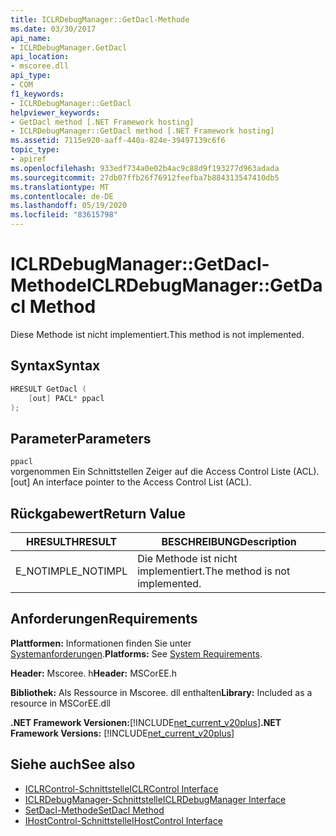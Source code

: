 ```yaml
---
title: ICLRDebugManager::GetDacl-Methode
ms.date: 03/30/2017
api_name:
- ICLRDebugManager.GetDacl
api_location:
- mscoree.dll
api_type:
- COM
f1_keywords:
- ICLRDebugManager::GetDacl
helpviewer_keywords:
- GetDacl method [.NET Framework hosting]
- ICLRDebugManager::GetDacl method [.NET Framework hosting]
ms.assetid: 7115e920-aaff-440a-824e-39497139c6f6
topic_type:
- apiref
ms.openlocfilehash: 933edf734a0e02b4ac9c88d9f193277d963adada
ms.sourcegitcommit: 27db07ffb26f76912feefba7b884313547410db5
ms.translationtype: MT
ms.contentlocale: de-DE
ms.lasthandoff: 05/19/2020
ms.locfileid: "83615798"
---
```

# <a name="iclrdebugmanagergetdacl-method"></a><span data-ttu-id="eadeb-102">ICLRDebugManager::GetDacl-Methode</span><span class="sxs-lookup"><span data-stu-id="eadeb-102">ICLRDebugManager::GetDacl Method</span></span>
<span data-ttu-id="eadeb-103">Diese Methode ist nicht implementiert.</span><span class="sxs-lookup"><span data-stu-id="eadeb-103">This method is not implemented.</span></span>  
  
## <a name="syntax"></a><span data-ttu-id="eadeb-104">Syntax</span><span class="sxs-lookup"><span data-stu-id="eadeb-104">Syntax</span></span>  
  
```cpp  
HRESULT GetDacl (  
    [out] PACL* ppacl  
);  
```  
  
## <a name="parameters"></a><span data-ttu-id="eadeb-105">Parameter</span><span class="sxs-lookup"><span data-stu-id="eadeb-105">Parameters</span></span>  
 `ppacl`  
 <span data-ttu-id="eadeb-106">vorgenommen Ein Schnittstellen Zeiger auf die Access Control Liste (ACL).</span><span class="sxs-lookup"><span data-stu-id="eadeb-106">[out] An interface pointer to the Access Control List (ACL).</span></span>  
  
## <a name="return-value"></a><span data-ttu-id="eadeb-107">Rückgabewert</span><span class="sxs-lookup"><span data-stu-id="eadeb-107">Return Value</span></span>  
  
|<span data-ttu-id="eadeb-108">HRESULT</span><span class="sxs-lookup"><span data-stu-id="eadeb-108">HRESULT</span></span>|<span data-ttu-id="eadeb-109">BESCHREIBUNG</span><span class="sxs-lookup"><span data-stu-id="eadeb-109">Description</span></span>|  
|-------------|-----------------|  
|<span data-ttu-id="eadeb-110">E_NOTIMPL</span><span class="sxs-lookup"><span data-stu-id="eadeb-110">E_NOTIMPL</span></span>|<span data-ttu-id="eadeb-111">Die Methode ist nicht implementiert.</span><span class="sxs-lookup"><span data-stu-id="eadeb-111">The method is not implemented.</span></span>|  
  
## <a name="requirements"></a><span data-ttu-id="eadeb-112">Anforderungen</span><span class="sxs-lookup"><span data-stu-id="eadeb-112">Requirements</span></span>  
 <span data-ttu-id="eadeb-113">**Plattformen:** Informationen finden Sie unter [Systemanforderungen](../../get-started/system-requirements.md).</span><span class="sxs-lookup"><span data-stu-id="eadeb-113">**Platforms:** See [System Requirements](../../get-started/system-requirements.md).</span></span>  
  
 <span data-ttu-id="eadeb-114">**Header:** Mscoree. h</span><span class="sxs-lookup"><span data-stu-id="eadeb-114">**Header:** MSCorEE.h</span></span>  
  
 <span data-ttu-id="eadeb-115">**Bibliothek:** Als Ressource in Mscoree. dll enthalten</span><span class="sxs-lookup"><span data-stu-id="eadeb-115">**Library:** Included as a resource in MSCorEE.dll</span></span>  
  
 <span data-ttu-id="eadeb-116">**.NET Framework Versionen:**[!INCLUDE[net_current_v20plus](../../../../includes/net-current-v20plus-md.md)]</span><span class="sxs-lookup"><span data-stu-id="eadeb-116">**.NET Framework Versions:** [!INCLUDE[net_current_v20plus](../../../../includes/net-current-v20plus-md.md)]</span></span>  
  
## <a name="see-also"></a><span data-ttu-id="eadeb-117">Siehe auch</span><span class="sxs-lookup"><span data-stu-id="eadeb-117">See also</span></span>

- [<span data-ttu-id="eadeb-118">ICLRControl-Schnittstelle</span><span class="sxs-lookup"><span data-stu-id="eadeb-118">ICLRControl Interface</span></span>](iclrcontrol-interface.md)
- [<span data-ttu-id="eadeb-119">ICLRDebugManager-Schnittstelle</span><span class="sxs-lookup"><span data-stu-id="eadeb-119">ICLRDebugManager Interface</span></span>](iclrdebugmanager-interface.md)
- [<span data-ttu-id="eadeb-120">SetDacl-Methode</span><span class="sxs-lookup"><span data-stu-id="eadeb-120">SetDacl Method</span></span>](iclrdebugmanager-setdacl-method.md)
- [<span data-ttu-id="eadeb-121">IHostControl-Schnittstelle</span><span class="sxs-lookup"><span data-stu-id="eadeb-121">IHostControl Interface</span></span>](ihostcontrol-interface.md)
